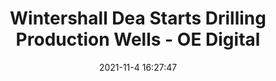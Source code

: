---
"title": "Wintershall Dea Starts Drilling Production Wells - OE Digital"
"date": "2021-11-4 16:27:47"
"feed_name": "GOOGLENEWSDRILLING"
"feed_website": "https://news.google.com/search?q=drilling%2Bincident&hl=en-US&gl=US&ceid=US:en"
"feed_rss": "https://news.google.com/rss/search?q=drilling%2Bincident&hl=en-US&gl=US&ceid=US:en"
"link": "https://www.oedigital.com/news/491856-wintershall-dea-starts-drilling-production-wells-at-nova-field-off-norway-first-oil-in-2h-2022"
"source": "{'href': 'https://www.oedigital.com', 'title': 'OE Digital'}"
"file": "_posts/2021-1-1-c1e8b4181f974c86f93a16151d5b28e57d09db07.md"
"accident": "0"
"drilling": "0"
"dead": "0"
"injured": "0"
"arrested": "0"
"place": "unknown place"
"where": "unknown site"
"causes": "unknown"
"place_uri": "unknown place"
---